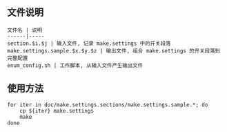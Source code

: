 文件说明
---

	文件名 | 说明
	------|-----
	section.$i.$j | 输入文件, 记录 make.settings 中的开关段落
	make.settings.sample.$x.$y.$z | 输出文件, 组合 make.settings 的开关段落到完整配置
	enum_config.sh | 工作脚本, 从输入文件产生输出文件

使用方法
---
	for iter in doc/make.settings.sections/make.settings.sample.*; do
		cp ${iter} make.settings
		make
	done